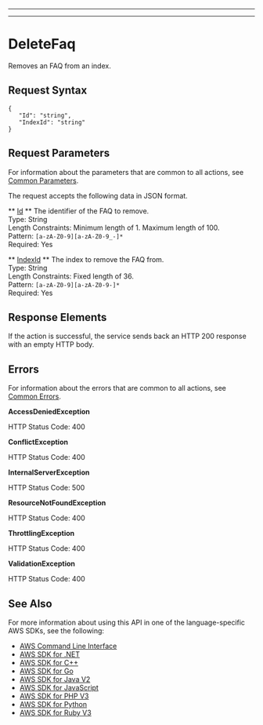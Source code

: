 --------

--------

# DeleteFaq<a name="API_DeleteFaq"></a>

Removes an FAQ from an index\.

## Request Syntax<a name="API_DeleteFaq_RequestSyntax"></a>

```
{
   "Id": "string",
   "IndexId": "string"
}
```

## Request Parameters<a name="API_DeleteFaq_RequestParameters"></a>

For information about the parameters that are common to all actions, see [Common Parameters](CommonParameters.md)\.

The request accepts the following data in JSON format\.

 ** [Id](#API_DeleteFaq_RequestSyntax) **   <a name="Kendra-DeleteFaq-request-Id"></a>
The identifier of the FAQ to remove\.  
Type: String  
Length Constraints: Minimum length of 1\. Maximum length of 100\.  
Pattern: `[a-zA-Z0-9][a-zA-Z0-9_-]*`   
Required: Yes

 ** [IndexId](#API_DeleteFaq_RequestSyntax) **   <a name="Kendra-DeleteFaq-request-IndexId"></a>
The index to remove the FAQ from\.  
Type: String  
Length Constraints: Fixed length of 36\.  
Pattern: `[a-zA-Z0-9][a-zA-Z0-9-]*`   
Required: Yes

## Response Elements<a name="API_DeleteFaq_ResponseElements"></a>

If the action is successful, the service sends back an HTTP 200 response with an empty HTTP body\.

## Errors<a name="API_DeleteFaq_Errors"></a>

For information about the errors that are common to all actions, see [Common Errors](CommonErrors.md)\.

 **AccessDeniedException**   
  
HTTP Status Code: 400

 **ConflictException**   
  
HTTP Status Code: 400

 **InternalServerException**   
  
HTTP Status Code: 500

 **ResourceNotFoundException**   
  
HTTP Status Code: 400

 **ThrottlingException**   
  
HTTP Status Code: 400

 **ValidationException**   
  
HTTP Status Code: 400

## See Also<a name="API_DeleteFaq_SeeAlso"></a>

For more information about using this API in one of the language\-specific AWS SDKs, see the following:
+  [AWS Command Line Interface](https://docs.aws.amazon.com/goto/aws-cli/kendra-2019-02-03/DeleteFaq) 
+  [AWS SDK for \.NET](https://docs.aws.amazon.com/goto/DotNetSDKV3/kendra-2019-02-03/DeleteFaq) 
+  [AWS SDK for C\+\+](https://docs.aws.amazon.com/goto/SdkForCpp/kendra-2019-02-03/DeleteFaq) 
+  [AWS SDK for Go](https://docs.aws.amazon.com/goto/SdkForGoV1/kendra-2019-02-03/DeleteFaq) 
+  [AWS SDK for Java V2](https://docs.aws.amazon.com/goto/SdkForJavaV2/kendra-2019-02-03/DeleteFaq) 
+  [AWS SDK for JavaScript](https://docs.aws.amazon.com/goto/AWSJavaScriptSDK/kendra-2019-02-03/DeleteFaq) 
+  [AWS SDK for PHP V3](https://docs.aws.amazon.com/goto/SdkForPHPV3/kendra-2019-02-03/DeleteFaq) 
+  [AWS SDK for Python](https://docs.aws.amazon.com/goto/boto3/kendra-2019-02-03/DeleteFaq) 
+  [AWS SDK for Ruby V3](https://docs.aws.amazon.com/goto/SdkForRubyV3/kendra-2019-02-03/DeleteFaq) 